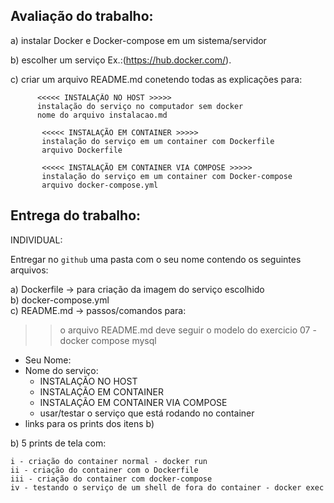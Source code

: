 ## Avaliação do trabalho: 

a) instalar Docker e Docker-compose em um sistema/servidor

b) escolher um serviço Ex.:(https://hub.docker.com/).

c) criar um arquivo README.md conetendo todas as explicações para:

 

          <<<<< INSTALAÇÃO NO HOST >>>>>
          instalação do serviço no computador sem docker  
          nome do arquivo instalacao.md  

           <<<<< INSTALAÇÃO EM CONTAINER >>>>>
           instalação do serviço em um container com Dockerfile           
           arquivo Dockerfile

           <<<<< INSTALAÇÃO EM CONTAINER VIA COMPOSE >>>>>
           instalação do serviço em um container com Docker-compose           
           arquivo docker-compose.yml


## Entrega do trabalho:

INDIVIDUAL:   

Entregar no `github` uma pasta com o seu nome contendo os seguintes arquivos:  

a) Dockerfile -> para criação da imagem do serviço escolhido  
b) docker-compose.yml  
c) README.md -> passos/comandos para:  
>> o arquivo README.md deve seguir o modelo do exercicio 07 - docker compose mysql  

- Seu Nome:  
- Nome do serviço:  
	- INSTALAÇÃO NO HOST   
	- INSTALAÇÃO EM CONTAINER  
	- INSTALAÇÃO EM CONTAINER VIA COMPOSE  
	- usar/testar o serviço que está rodando no container   
- links para os prints dos itens b) 

b) 5 prints de tela com:   

	i - criação do container normal - docker run  
	ii - criação do container com o Dockerfile  
	iii - criação do container com docker-compose  
	iv - testando o serviço de um shell de fora do container - docker exec  


